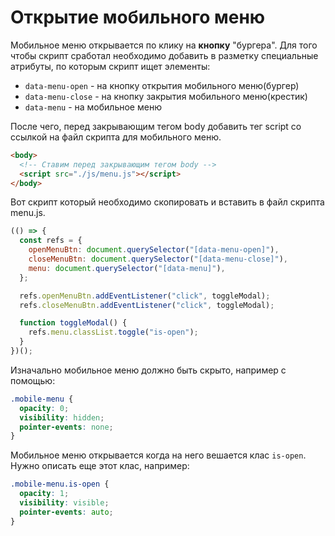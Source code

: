 # Открытие мобильного меню

Мобильное меню открывается по клику на **кнопку** "бургера". Для того чтобы скрипт сработал необходимо добавить в разметку специальные атрибуты, по которым скрипт ищет элементы:

- `data-menu-open` - на кнопку открытия мобильного меню(бургер)
- `data-menu-close` - на кнопку закрытия мобильного меню(крестик)
- `data-menu` - на мобильное меню

После чего, перед закрывающим тегом body добавить тег script со ссылкой на файл скрипта для мобильного меню.

```html
<body>
  <!-- Ставим перед закрывающим тегом body -->
  <script src="./js/menu.js"></script>
</body>
```

Вот скрипт который необходимо скопировать и вставить в файл скрипта menu.js.

```js
(() => {
  const refs = {
    openMenuBtn: document.querySelector("[data-menu-open]"),
    closeMenuBtn: document.querySelector("[data-menu-close]"),
    menu: document.querySelector("[data-menu]"),
  };

  refs.openMenuBtn.addEventListener("click", toggleModal);
  refs.closeMenuBtn.addEventListener("click", toggleModal);

  function toggleModal() {
    refs.menu.classList.toggle("is-open");
  }
})();
```

Изначально мобильное меню должно быть скрыто, например с помощью:

```css
.mobile-menu {
  opacity: 0;
  visibility: hidden;
  pointer-events: none;
}
```

Мобильное меню открывается когда на него вешается клас `is-open`. Нужно описать еще этот клас, например:

```css
.mobile-menu.is-open {
  opacity: 1;
  visibility: visible;
  pointer-events: auto;
}
```
